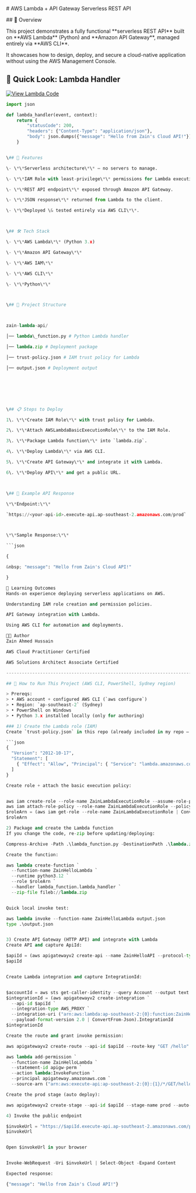 \# AWS Lambda + API Gateway Serverless REST API



\## 📌 Overview

This project demonstrates a fully functional \*\*serverless REST API\*\* built on \*\*AWS Lambda\*\* (Python) and \*\*Amazon API Gateway\*\*, managed entirely via \*\*AWS CLI\*\*.  

It showcases how to design, deploy, and secure a cloud-native application without using the AWS Management Console.

## 🔎 Quick Look: Lambda Handler

[![View Lambda Code](https://img.shields.io/badge/View-Lambda%20Code-blue)](./lambda_function.py)

```python
import json

def lambda_handler(event, context):
    return {
        "statusCode": 200,
        "headers": {"Content-Type": "application/json"},
        "body": json.dumps({"message": "Hello from Zain's Cloud API!"})
    }


\## 🚀 Features

\- \*\*Serverless architecture\*\* — no servers to manage.

\- \*\*IAM Role with least-privilege\*\* permissions for Lambda execution.

\- \*\*REST API endpoint\*\* exposed through Amazon API Gateway.

\- \*\*JSON response\*\* returned from Lambda to the client.

\- \*\*Deployed \& tested entirely via AWS CLI\*\*.



\## 🛠️ Tech Stack

\- \*\*AWS Lambda\*\* (Python 3.x)

\- \*\*Amazon API Gateway\*\*

\- \*\*AWS IAM\*\*

\- \*\*AWS CLI\*\*

\- \*\*Python\*\*



\## 📂 Project Structure



zain-lambda-api/

│── lambda\_function.py # Python Lambda handler

│── lambda.zip # Deployment package

│── trust-policy.json # IAM trust policy for Lambda

│── output.json # Deployment output







\## 📋 Steps to Deploy

1\. \*\*Create IAM Role\*\* with trust policy for Lambda.

2\. \*\*Attach AWSLambdaBasicExecutionRole\*\* to the IAM Role.

3\. \*\*Package Lambda function\*\* into `lambda.zip`.

4\. \*\*Deploy Lambda\*\* via AWS CLI.

5\. \*\*Create API Gateway\*\* and integrate it with Lambda.

6\. \*\*Deploy API\*\* and get a public URL.



\## 📡 Example API Response

\*\*Endpoint:\*\*  

`https://<your-api-id>.execute-api.ap-southeast-2.amazonaws.com/prod`



\*\*Sample Response:\*\*

```json

{

&nbsp; "message": "Hello from Zain's Cloud API!"

}

🎯 Learning Outcomes
Hands-on experience deploying serverless applications on AWS.

Understanding IAM role creation and permission policies.

API Gateway integration with Lambda.

Using AWS CLI for automation and deployments.

🧑‍💻 Author
Zain Ahmed Hussain

AWS Cloud Practitioner Certified

AWS Solutions Architect Associate Certified

----------------------------------------------------------------------------------

## 🧪 How to Run This Project (AWS CLI, PowerShell, Sydney region)

> Prereqs:  
> • AWS account + configured AWS CLI (`aws configure`)  
> • Region: `ap-southeast-2` (Sydney)  
> • PowerShell on Windows  
> • Python 3.x installed locally (only for authoring)

### 1) Create the Lambda role (IAM)
Create `trust-policy.json` in this repo (already included in my repo — add it if missing):

```json
{
  "Version": "2012-10-17",
  "Statement": [
    { "Effect": "Allow", "Principal": { "Service": "lambda.amazonaws.com" }, "Action": "sts:AssumeRole" }
  ]
}

Create role + attach the basic execution policy:


aws iam create-role --role-name ZainLambdaExecutionRole --assume-role-policy-document file://trust-policy.json
aws iam attach-role-policy --role-name ZainLambdaExecutionRole --policy-arn arn:aws:iam::aws:policy/service-role/AWSLambdaBasicExecutionRole
$roleArn = (aws iam get-role --role-name ZainLambdaExecutionRole | ConvertFrom-Json).Role.Arn
$roleArn

2) Package and create the Lambda function
If you change the code, re-zip before updating/deploying:

Compress-Archive -Path .\lambda_function.py -DestinationPath .\lambda.zip -Force

Create the function:

aws lambda create-function `
  --function-name ZainHelloLambda `
  --runtime python3.12 `
  --role $roleArn `
  --handler lambda_function.lambda_handler `
  --zip-file fileb://lambda.zip


Quick local invoke test:

aws lambda invoke --function-name ZainHelloLambda output.json
type .\output.json


3) Create API Gateway (HTTP API) and integrate with Lambda
Create API and capture ApiId:

$apiId = (aws apigatewayv2 create-api --name ZainHelloAPI --protocol-type HTTP | ConvertFrom-Json).ApiId
$apiId


Create Lambda integration and capture IntegrationId:


$accountId = aws sts get-caller-identity --query Account --output text
$integrationId = (aws apigatewayv2 create-integration `
  --api-id $apiId `
  --integration-type AWS_PROXY `
  --integration-uri ("arn:aws:lambda:ap-southeast-2:{0}:function:ZainHelloLambda" -f $accountId) `
  --payload-format-version 2.0 | ConvertFrom-Json).IntegrationId
$integrationId

Create the route and grant invoke permission:

aws apigatewayv2 create-route --api-id $apiId --route-key "GET /hello" --target integrations/$integrationId

aws lambda add-permission `
  --function-name ZainHelloLambda `
  --statement-id apigw-perm `
  --action lambda:InvokeFunction `
  --principal apigateway.amazonaws.com `
  --source-arn ("arn:aws:execute-api:ap-southeast-2:{0}:{1}/*/GET/hello" -f $accountId, $apiId)

Create the prod stage (auto deploy):

aws apigatewayv2 create-stage --api-id $apiId --stage-name prod --auto-deploy

4) Invoke the public endpoint

$invokeUrl = "https://$apiId.execute-api.ap-southeast-2.amazonaws.com/prod/hello"
$invokeUrl


Open $invokeUrl in your browser


Invoke-WebRequest -Uri $invokeUrl | Select-Object -Expand Content

Expected response: 

{"message": "Hello from Zain's Cloud API!"}
